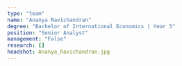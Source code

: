 ```yaml
---
type: "team"
name: "Ananya Ravichandran"
degree: "Bachelor of International Economics | Year 3"
position: "Senior Analyst"
management: "False"
research: []
headshot: Ananya_Ravichandran.jpg
---
```




